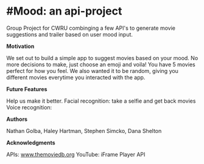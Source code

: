 # #Mood: an api-project

Group Project for CWRU combinging a few API's to generate movie suggestions and trailer based on user mood input. 

**Motivation**

We set out to build a simple app to suggest movies based on your mood. No more decisions to make, just choose an emoji and voila! You have 5 movies perfect for how you feel. We also wanted it to be random, giving you different movies everytime you interacted with the app.


**Future Features** 

Help us make it better. 
Facial recognition: take a selfie and get back movies Voice recognition: 


**Authors**

Nathan Golba, Haley Hartman, Stephen Simcko, Dana Shelton

**Acknowledgments**

APIs: 
www.themoviedb.org 
YouTube: iFrame Player API 

